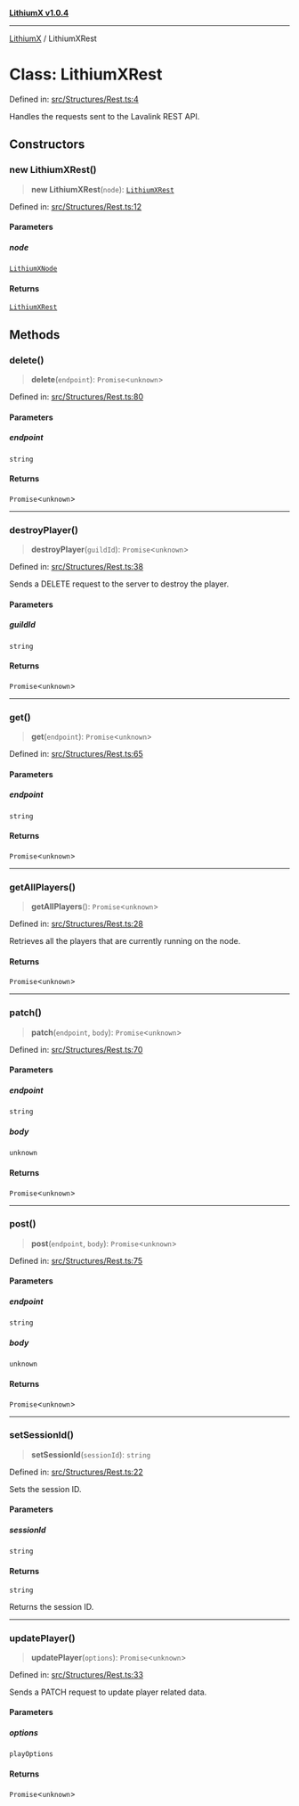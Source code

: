 [**LithiumX v1.0.4**](../README.md)

***

[LithiumX](../globals.md) / LithiumXRest

# Class: LithiumXRest

Defined in: [src/Structures/Rest.ts:4](https://github.com/anantix-network/LithiumX/blob/1ee801f60507a40b0e1da1b728c5a61e34ba8699/src/Structures/Rest.ts#L4)

Handles the requests sent to the Lavalink REST API.

## Constructors

### new LithiumXRest()

> **new LithiumXRest**(`node`): [`LithiumXRest`](LithiumXRest.md)

Defined in: [src/Structures/Rest.ts:12](https://github.com/anantix-network/LithiumX/blob/1ee801f60507a40b0e1da1b728c5a61e34ba8699/src/Structures/Rest.ts#L12)

#### Parameters

##### node

[`LithiumXNode`](LithiumXNode.md)

#### Returns

[`LithiumXRest`](LithiumXRest.md)

## Methods

### delete()

> **delete**(`endpoint`): `Promise`\<`unknown`\>

Defined in: [src/Structures/Rest.ts:80](https://github.com/anantix-network/LithiumX/blob/1ee801f60507a40b0e1da1b728c5a61e34ba8699/src/Structures/Rest.ts#L80)

#### Parameters

##### endpoint

`string`

#### Returns

`Promise`\<`unknown`\>

***

### destroyPlayer()

> **destroyPlayer**(`guildId`): `Promise`\<`unknown`\>

Defined in: [src/Structures/Rest.ts:38](https://github.com/anantix-network/LithiumX/blob/1ee801f60507a40b0e1da1b728c5a61e34ba8699/src/Structures/Rest.ts#L38)

Sends a DELETE request to the server to destroy the player.

#### Parameters

##### guildId

`string`

#### Returns

`Promise`\<`unknown`\>

***

### get()

> **get**(`endpoint`): `Promise`\<`unknown`\>

Defined in: [src/Structures/Rest.ts:65](https://github.com/anantix-network/LithiumX/blob/1ee801f60507a40b0e1da1b728c5a61e34ba8699/src/Structures/Rest.ts#L65)

#### Parameters

##### endpoint

`string`

#### Returns

`Promise`\<`unknown`\>

***

### getAllPlayers()

> **getAllPlayers**(): `Promise`\<`unknown`\>

Defined in: [src/Structures/Rest.ts:28](https://github.com/anantix-network/LithiumX/blob/1ee801f60507a40b0e1da1b728c5a61e34ba8699/src/Structures/Rest.ts#L28)

Retrieves all the players that are currently running on the node.

#### Returns

`Promise`\<`unknown`\>

***

### patch()

> **patch**(`endpoint`, `body`): `Promise`\<`unknown`\>

Defined in: [src/Structures/Rest.ts:70](https://github.com/anantix-network/LithiumX/blob/1ee801f60507a40b0e1da1b728c5a61e34ba8699/src/Structures/Rest.ts#L70)

#### Parameters

##### endpoint

`string`

##### body

`unknown`

#### Returns

`Promise`\<`unknown`\>

***

### post()

> **post**(`endpoint`, `body`): `Promise`\<`unknown`\>

Defined in: [src/Structures/Rest.ts:75](https://github.com/anantix-network/LithiumX/blob/1ee801f60507a40b0e1da1b728c5a61e34ba8699/src/Structures/Rest.ts#L75)

#### Parameters

##### endpoint

`string`

##### body

`unknown`

#### Returns

`Promise`\<`unknown`\>

***

### setSessionId()

> **setSessionId**(`sessionId`): `string`

Defined in: [src/Structures/Rest.ts:22](https://github.com/anantix-network/LithiumX/blob/1ee801f60507a40b0e1da1b728c5a61e34ba8699/src/Structures/Rest.ts#L22)

Sets the session ID.

#### Parameters

##### sessionId

`string`

#### Returns

`string`

Returns the session ID.

***

### updatePlayer()

> **updatePlayer**(`options`): `Promise`\<`unknown`\>

Defined in: [src/Structures/Rest.ts:33](https://github.com/anantix-network/LithiumX/blob/1ee801f60507a40b0e1da1b728c5a61e34ba8699/src/Structures/Rest.ts#L33)

Sends a PATCH request to update player related data.

#### Parameters

##### options

`playOptions`

#### Returns

`Promise`\<`unknown`\>
